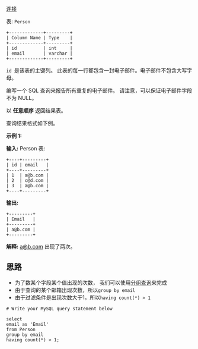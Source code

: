 [连接](https://leetcode.cn/problems/duplicate-emails/description/)

表: `Person`

```mysql
+-------------+---------+
| Column Name | Type    |
+-------------+---------+
| id          | int     |
| email       | varchar |
+-------------+---------+
```
`id `是该表的主键列。
此表的每一行都包含一封电子邮件。电子邮件不包含大写字母。

编写一个 SQL 查询来报告所有重复的电子邮件。 请注意，可以保证电子邮件字段不为 NULL。

以 **任意顺序** 返回结果表。

查询结果格式如下例。

**示例 1:**

**输入:** 
Person 表:
```mysql
+----+---------+
| id | email   |
+----+---------+
| 1  | a@b.com |
| 2  | c@d.com |
| 3  | a@b.com |
+----+---------+
```
**输出:** 
```mysql
+---------+
| Email   |
+---------+
| a@b.com |
+---------+
```
**解释:** a@b.com 出现了两次。


## 思路

- 为了数某个字段某个值出现的次数， 我们可以使用[分组查询](SQL/5.DQL#5.4分组查询)来完成
- 由于查询的某个邮箱出现次数，所以`group by email`
- 由于过滤条件是出现次数大于1，所以`having count(*) > 1`
```mysql
# Write your MySQL query statement below

select 
email as 'Email' 
from Person 
group by email 
having count(*) > 1;
```